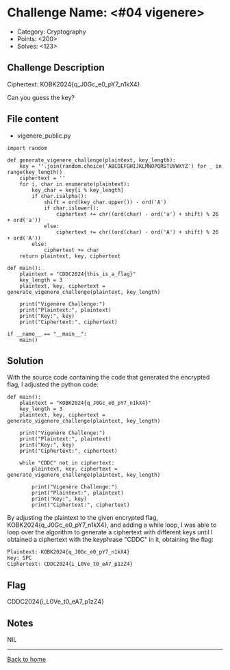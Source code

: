 # Challenge Name: <#04 vigenere>

- Category: Cryptography
- Points: <200>
- Solves: <123>

## Challenge Description

Ciphertext: KOBK2024{q_J0Gc_e0_pY7_n1kX4}

Can you guess the key?

## File content

- vigenere_public.py

```
import random

def generate_vigenere_challenge(plaintext, key_length):
    key = ''.join(random.choice('ABCDEFGHIJKLMNOPQRSTUVWXYZ') for _ in range(key_length))
    ciphertext = ''
    for i, char in enumerate(plaintext):
        key_char = key[i % key_length]
        if char.isalpha():
            shift = ord(key_char.upper()) - ord('A')
            if char.islower():
                ciphertext += chr((ord(char) - ord('a') + shift) % 26 + ord('a'))
            else:
                ciphertext += chr((ord(char) - ord('A') + shift) % 26 + ord('A'))
        else:
            ciphertext += char
    return plaintext, key, ciphertext

def main():
    plaintext = "CDDC2024{this_is_a_flag}"
    key_length = 3
    plaintext, key, ciphertext = generate_vigenere_challenge(plaintext, key_length)

    print("Vigenère Challenge:")
    print("Plaintext:", plaintext)
    print("Key:", key)
    print("Ciphertext:", ciphertext)

if __name__ == "__main__":
    main()
```

## Solution

With the source code containing the code that generated the encrypted flag, I adjusted the python code:

```
def main():
    plaintext = "KOBK2024{q_J0Gc_e0_pY7_n1kX4}"
    key_length = 3
    plaintext, key, ciphertext = generate_vigenere_challenge(plaintext, key_length)

    print("Vigenère Challenge:")
    print("Plaintext:", plaintext)
    print("Key:", key)
    print("Ciphertext:", ciphertext)

    while "CDDC" not in ciphertext:
        plaintext, key, ciphertext = generate_vigenere_challenge(plaintext, key_length)

        print("Vigenère Challenge:")
        print("Plaintext:", plaintext)
        print("Key:", key)
        print("Ciphertext:", ciphertext)
```

By adjusting the plaintext to the given encrypted flag, KOBK2024{q_J0Gc_e0_pY7_n1kX4}, and adding a while loop, I was able to loop over the algorithm to generate a ciphertext with different keys until I obtained a ciphertext with the keyphrase "CDDC" in it, obtaining the flag:

```
Plaintext: KOBK2024{q_J0Gc_e0_pY7_n1kX4}
Key: SPC
Ciphertext: CDDC2024{i_L0Ve_t0_eA7_p1zZ4}
```

## Flag

CDDC2024{i_L0Ve_t0_eA7_p1zZ4}

## Notes

NIL

---

[Back to home](https://github.com/kailermai/CTF-Writeups/tree/main/CDDC2024)
